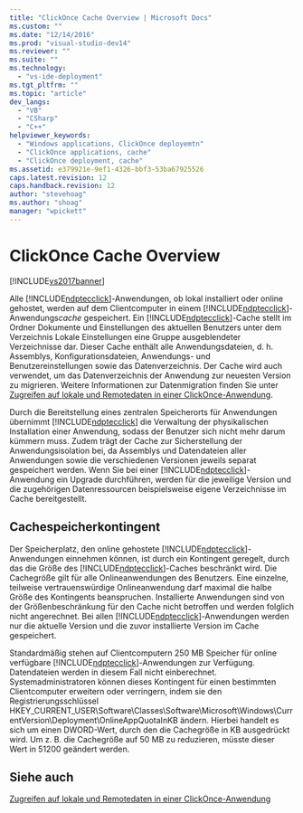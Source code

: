 ```yaml
---
title: "ClickOnce Cache Overview | Microsoft Docs"
ms.custom: ""
ms.date: "12/14/2016"
ms.prod: "visual-studio-dev14"
ms.reviewer: ""
ms.suite: ""
ms.technology: 
  - "vs-ide-deployment"
ms.tgt_pltfrm: ""
ms.topic: "article"
dev_langs: 
  - "VB"
  - "CSharp"
  - "C++"
helpviewer_keywords: 
  - "Windows applications, ClickOnce deployemtn"
  - "ClickOnce applications, cache"
  - "ClickOnce deployment, cache"
ms.assetid: e379921e-9ef1-4326-bbf3-53ba67925526
caps.latest.revision: 12
caps.handback.revision: 12
author: "stevehoag"
ms.author: "shoag"
manager: "wpickett"
---
```

# ClickOnce Cache Overview
[!INCLUDE[vs2017banner](../code-quality/includes/vs2017banner.md)]

Alle [!INCLUDE[ndptecclick](../deployment/includes/ndptecclick_md.md)]\-Anwendungen, ob lokal installiert oder online gehostet, werden auf dem Clientcomputer in einem [!INCLUDE[ndptecclick](../deployment/includes/ndptecclick_md.md)]\-Anwendungs*cache* gespeichert.  Ein [!INCLUDE[ndptecclick](../deployment/includes/ndptecclick_md.md)]\-Cache stellt im Ordner Dokumente und Einstellungen des aktuellen Benutzers unter dem Verzeichnis Lokale Einstellungen eine Gruppe ausgeblendeter Verzeichnisse dar.  Dieser Cache enthält alle Anwendungsdateien, d. h. Assemblys, Konfigurationsdateien, Anwendungs\- und Benutzereinstellungen sowie das Datenverzeichnis.  Der Cache wird auch verwendet, um das Datenverzeichnis der Anwendung zur neuesten Version zu migrieren.  Weitere Informationen zur Datenmigration finden Sie unter [Zugreifen auf lokale und Remotedaten in einer ClickOnce\-Anwendung](../deployment/accessing-local-and-remote-data-in-clickonce-applications.md).  
  
 Durch die Bereitstellung eines zentralen Speicherorts für Anwendungen übernimmt [!INCLUDE[ndptecclick](../deployment/includes/ndptecclick_md.md)] die Verwaltung der physikalischen Installation einer Anwendung, sodass der Benutzer sich nicht mehr darum kümmern muss.  Zudem trägt der Cache zur Sicherstellung der Anwendungsisolation bei, da Assemblys und Datendateien aller Anwendungen sowie die verschiedenen Versionen jeweils separat gespeichert werden.  Wenn Sie bei einer [!INCLUDE[ndptecclick](../deployment/includes/ndptecclick_md.md)]\-Anwendung ein Upgrade durchführen, werden für die jeweilige Version und die zugehörigen Datenressourcen beispielsweise eigene Verzeichnisse im Cache bereitgestellt.  
  
## Cachespeicherkontingent  
 Der Speicherplatz, den online gehostete [!INCLUDE[ndptecclick](../deployment/includes/ndptecclick_md.md)]\-Anwendungen einnehmen können, ist durch ein Kontingent geregelt, durch das die Größe des [!INCLUDE[ndptecclick](../deployment/includes/ndptecclick_md.md)]\-Caches beschränkt wird.  Die Cachegröße gilt für alle Onlineanwendungen des Benutzers. Eine einzelne, teilweise vertrauenswürdige Onlineanwendung darf maximal die halbe Größe des Kontingents beanspruchen.  Installierte Anwendungen sind von der Größenbeschränkung für den Cache nicht betroffen und werden folglich nicht angerechnet.  Bei allen [!INCLUDE[ndptecclick](../deployment/includes/ndptecclick_md.md)]\-Anwendungen werden nur die aktuelle Version und die zuvor installierte Version im Cache gespeichert.  
  
 Standardmäßig stehen auf Clientcomputern 250 MB Speicher für online verfügbare [!INCLUDE[ndptecclick](../deployment/includes/ndptecclick_md.md)]\-Anwendungen zur Verfügung.  Datendateien werden in diesem Fall nicht einberechnet.  Systemadministratoren können dieses Kontingent für einen bestimmten Clientcomputer erweitern oder verringern, indem sie den Registrierungsschlüssel HKEY\_CURRENT\_USER\\Software\\Classes\\Software\\Microsoft\\Windows\\CurrentVersion\\Deployment\\OnlineAppQuotaInKB ändern. Hierbei handelt es sich um einen DWORD\-Wert, durch den die Cachegröße in KB ausgedrückt wird.  Um z. B. die Cachegröße auf 50 MB zu reduzieren, müsste dieser Wert in 51200 geändert werden.  
  
## Siehe auch  
 [Zugreifen auf lokale und Remotedaten in einer ClickOnce\-Anwendung](../deployment/accessing-local-and-remote-data-in-clickonce-applications.md)